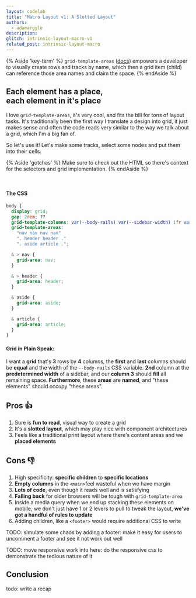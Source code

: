 ```yaml
---
layout: codelab
title: "Macro Layout v1: A Slotted Layout"
authors:
  - adamargyle
description:
glitch: intrinsic-layout-macro-v1
related_post: intrinsic-layout-macro
---
```


{% Aside 'key-term' %}
  `grid-template-areas` ([docs](https://developer.mozilla.org/en-US/docs/Web/CSS/grid-template-areas)) empowers a developer to visually create rows and tracks by name, which then a grid item (child) can reference those area names and claim the space.
{% endAside %}

## Each element **has a place**, <br>each element **in it's place**

I love `grid-template-areas`, it's very cool, and fits the bill for tons of layout tasks. It's traditionally been the first way I translate a design into grid, it just makes sense and often the code reads very similar to the way we talk about a grid, which I'm a big fan of.

So let's use it! Let's make some tracks, select some nodes and put them into their cells.

{% Aside 'gotchas' %}
  Make sure to check out the HTML so there's context for the selectors and grid implementation.
{% endAside %}

<br>

#### The CSS
```css
body {
  display: grid;
  gap: 2rem; ??
  grid-template-columns: var(--body-rails) var(--sidebar-width) 1fr var(--body-rails);
  grid-template-areas:
    "nav nav nav nav"
    ". header header ."
    ". aside article .";

  & > nav {
    grid-area: nav;
  }

  & > header {
    grid-area: header;
  }

  & aside {
    grid-area: aside;
  }

  & article {
    grid-area: article;
  }
}
```
#### Grid in Plain Speak:
I want a **grid** that's **3** rows by **4** columns, the **first** and **last** columns should be **equal** and the width of the `--body-rails`  CSS variable. **2nd** column at the **predetermined width** of a sidebar, and our **column 3** should **fill** all remaining space. **Furthermore**, these **areas** are **named**, and "these elements" should occupy "these areas".

<!-- <figure style="text-align:center; margin: 1rem 0;">
  <img src="macro – body grid.png" alt="">
  <figcaption>tracks visualized: highlighted rows and dashed line columns</figcaption>
</figure> -->

## Pros 👍
1. Sure is **fun to read**, visual way to create a grid
1. It's a **slotted layout**, which may play nice with component architectures
1. Feels like a traditional print layout where there's content areas and we **placed elements**

## Cons 👎
1. High specificity: **specific children** to **specific locations**
1. **Empty columns** in the `<main>`feel wasteful when we have margin
1. **Lots of code**, even though it reads well and is satisfying
1. **Falling back** for older browsers will be tough with `grid-template-area`
1. Inside a media query when we end up stacking these elements on mobile, we don't just have 1 or 2 levers to pull to tweak the layout, **we've got a handful of rules to update**
1. Adding children, like a `<footer>` would require additional CSS to write

TODO: simulate some chaos by adding a footer: make it easy for users to uncomment a footer and see it not work out well

TODO: move responsive work into here: do the responsive css to demonstrate the tedious nature of it

## Conclusion
todo: write a recap

<!-- **HTML**
```html
<body>
  <nav></nav>
  <header>
    <h2></h2>
  </header>
  <main>
    <aside></aside>
    <article></article>
  </main>
  <footer></footer>
</body>
```
{% Compare 'better', 'Plain Speak' %}
  Our layout skeleton with our estimated semantic markup begins to take shape
{% endCompare %}

<br>

**CSS**
```css
body {
  display: grid;
  grid-template-columns: var(--body-rails) var(--sidebar-width) 1fr var(--body-rails);
  grid-template-areas:
    "nav nav nav nav"
    ". header header ."
    ". aside article .";

  & > nav {
    grid-area: nav;
  }

  & > header {
    grid-area: header;
  }

  & aside {
    grid-area: aside;
  }

  & article {
    grid-area: article;
  }
}
```
{% Compare 'better', 'Plain Speak' %}
I want a **grid** that's **3** rows by **4** columns, the **first** and **last** columns should be **equal** and the width of the `--body-rails`  CSS variable. **2nd** column at the **predetermined width** of a sidebar, and our **column 3** should **fill** all remaining space. **Furthermore**, these **areas** are **named**, and "these elements" should occupy "these areas".
{% endCompare %}

<br><br>

**Results**
<div class="glitch-embed-wrap" style="height: 480px; width: 960px;">
  <iframe
    src="https://glitch.com/embed/#!/embed/logical-tab-order?path=index.html&previewSize=100&attributionHidden=true"
    alt="logical-tab-order on Glitch"
    style="height: 100%; width: 100%; border: 0;">
  </iframe>
</div>

**Open that Glitch up** in a new tab and give it a whirl, kick the tires, peep the code. Try tweaking a few things that you're curious about. What do you think?

<br><br>

#### Each element **has a place**, each element **in it's place**

<figure style="text-align:center; margin: 1rem 0;">
  <img src="macro – body grid.png" alt="">
  <figcaption>tracks visualized: highlighted rows and dashed line columns</figcaption>
</figure>

## Pros 👍
1. Sure is **fun to read**, very visual way to create a grid
1. It's a **slotted layout**, which will play nice with component architecture
1. Feels like a magazine layout where there's content areas and we **placed elements**

## Cons 👎
1. High specificity: **specific children** to **specific locations**
1. **Empty columns** in the `<main>`feel wasteful when we have margin
1. **Lots of code**, even though it reads well and is satisfying
1. **Falling back** for older browsers will be tough with `grid-template-area`
1. Inside a media query when we end up stacking these elements on mobile, we don't just have 1 or 2 levers to pull to tweak the layout, **we've got a handful of rules to update** -->
